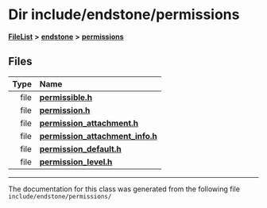 

# Dir include/endstone/permissions



[**FileList**](files.md) **>** [**endstone**](dir_6cf277b678674f97c7a2b6b3b2447b33.md) **>** [**permissions**](dir_33a21cc2f228e5ad6b7d1bc8d0d1e9bc.md)












## Files

| Type | Name |
| ---: | :--- |
| file | [**permissible.h**](permissible_8h.md) <br> |
| file | [**permission.h**](permission_8h.md) <br> |
| file | [**permission\_attachment.h**](permission__attachment_8h.md) <br> |
| file | [**permission\_attachment\_info.h**](permission__attachment__info_8h.md) <br> |
| file | [**permission\_default.h**](permission__default_8h.md) <br> |
| file | [**permission\_level.h**](permission__level_8h.md) <br> |



























































------------------------------
The documentation for this class was generated from the following file `include/endstone/permissions/`

